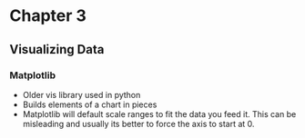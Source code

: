 # Chapter 3
## Visualizing Data
### Matplotlib
- Older vis library used in python
- Builds elements of a chart in pieces
- Matplotlib will default scale ranges to fit the data you feed it. This can be
  misleading and usually its better to force the axis to start at 0.
